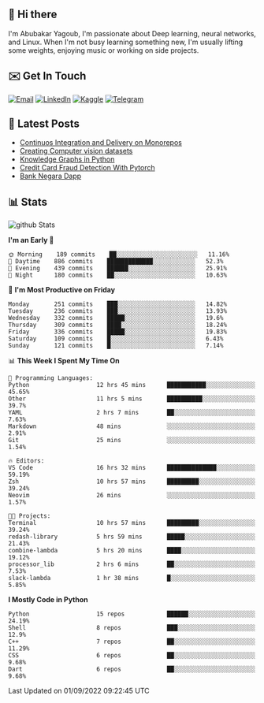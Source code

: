 ## 👋 Hi there

I'm Abubakar Yagoub, I'm passionate about Deep learning, neural networks, and
Linux. When I'm not busy learning something new, I'm usually lifting some
weights, enjoying music or working on side projects.

## ✉️ Get In Touch

[![Email](https://img.shields.io/badge/Email-f1f1f1?style=for-the-badge&logo=gmail&logoColor=0f111a)](mailto:git@blacksuan19.dev)
[![LinkedIn](https://img.shields.io/badge/LinkedIn-0077B5?style=for-the-badge&logo=linkedin&logoColor=white)](https://www.linkedin.com/in/blacksuan19/)
[![Kaggle](https://img.shields.io/badge/Kaggle-5acfff?style=for-the-badge&logo=kaggle&logoColor=white)](http://kaggle.com/abubakaryagob/)
[![Telegram](https://img.shields.io/badge/Telegram-2CA5E0?style=for-the-badge&logo=telegram&logoColor=white)](https://t.me/blacksuan19)

## 📩 Latest Posts

<!-- BLOG-POST-LIST:START -->
- [Continuos Integration and Delivery on Monorepos](http://blacksuan19.dev/blog/github-actions-monorepos/)
- [Creating Computer vision datasets](http://blacksuan19.dev/blog/creating-datasets/)
- [Knowledge Graphs in Python](http://blacksuan19.dev/projects/Knowledge_Graphs/)
- [Credit Card Fraud Detection With Pytorch](http://blacksuan19.dev/projects/credit-card-fraud-detection-with-pytorch/)
- [Bank Negara Dapp](http://blacksuan19.dev/projects/bank-negara/)
<!-- BLOG-POST-LIST:END -->

## 📊 Stats

![github Stats](https://github-readme-stats.vercel.app/api?username=blacksuan19&theme=github_dark&show_icons=true&count_private=true&custom_title=Github%20Stats&hide_border=true)

<!--START_SECTION:waka-->
**I'm an Early 🐤** 

```text
🌞 Morning    189 commits    ██░░░░░░░░░░░░░░░░░░░░░░░   11.16% 
🌆 Daytime    886 commits    █████████████░░░░░░░░░░░░   52.3% 
🌃 Evening    439 commits    ██████░░░░░░░░░░░░░░░░░░░   25.91% 
🌙 Night      180 commits    ██░░░░░░░░░░░░░░░░░░░░░░░   10.63%

```
📅 **I'm Most Productive on Friday** 

```text
Monday       251 commits    ███░░░░░░░░░░░░░░░░░░░░░░   14.82% 
Tuesday      236 commits    ███░░░░░░░░░░░░░░░░░░░░░░   13.93% 
Wednesday    332 commits    █████░░░░░░░░░░░░░░░░░░░░   19.6% 
Thursday     309 commits    ████░░░░░░░░░░░░░░░░░░░░░   18.24% 
Friday       336 commits    █████░░░░░░░░░░░░░░░░░░░░   19.83% 
Saturday     109 commits    █░░░░░░░░░░░░░░░░░░░░░░░░   6.43% 
Sunday       121 commits    █░░░░░░░░░░░░░░░░░░░░░░░░   7.14%

```


📊 **This Week I Spent My Time On** 

```text
💬 Programming Languages: 
Python                   12 hrs 45 mins      ███████████░░░░░░░░░░░░░░   45.65% 
Other                    11 hrs 5 mins       ██████████░░░░░░░░░░░░░░░   39.7% 
YAML                     2 hrs 7 mins        ██░░░░░░░░░░░░░░░░░░░░░░░   7.63% 
Markdown                 48 mins             ░░░░░░░░░░░░░░░░░░░░░░░░░   2.91% 
Git                      25 mins             ░░░░░░░░░░░░░░░░░░░░░░░░░   1.54%

🔥 Editors: 
VS Code                  16 hrs 32 mins      ██████████████░░░░░░░░░░░   59.19% 
Zsh                      10 hrs 57 mins      █████████░░░░░░░░░░░░░░░░   39.24% 
Neovim                   26 mins             ░░░░░░░░░░░░░░░░░░░░░░░░░   1.57%

🐱‍💻 Projects: 
Terminal                 10 hrs 57 mins      █████████░░░░░░░░░░░░░░░░   39.24% 
redash-library           5 hrs 59 mins       █████░░░░░░░░░░░░░░░░░░░░   21.43% 
combine-lambda           5 hrs 20 mins       ████░░░░░░░░░░░░░░░░░░░░░   19.12% 
processor_lib            2 hrs 6 mins        ██░░░░░░░░░░░░░░░░░░░░░░░   7.53% 
slack-lambda             1 hr 38 mins        █░░░░░░░░░░░░░░░░░░░░░░░░   5.85%

```

**I Mostly Code in Python** 

```text
Python                   15 repos            ██████░░░░░░░░░░░░░░░░░░░   24.19% 
Shell                    8 repos             ███░░░░░░░░░░░░░░░░░░░░░░   12.9% 
C++                      7 repos             ██░░░░░░░░░░░░░░░░░░░░░░░   11.29% 
CSS                      6 repos             ██░░░░░░░░░░░░░░░░░░░░░░░   9.68% 
Dart                     6 repos             ██░░░░░░░░░░░░░░░░░░░░░░░   9.68%

```



 Last Updated on 01/09/2022 09:22:45 UTC
<!--END_SECTION:waka-->

